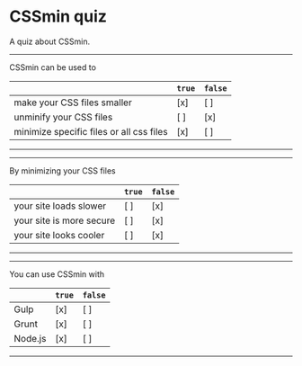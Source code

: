 # CSSmin quiz

A quiz about CSSmin.

---

CSSmin can be used to

|                                                           | `true` | `false` |
| ----------------------------------------------------------| ------ | ------- |
| make your CSS files smaller                               |  [x]   |  [ ]    |
| unminify your CSS files                                   |  [ ]   |  [x]    |
| minimize specific files or all css files                  |  [x]   |  [ ]    |

---

---

By minimizing your CSS files

|                                                           | `true` | `false` |
| ----------------------------------------------------------| ------ | ------- |
| your site loads slower                                    |  [ ]   |  [x]    |
| your site is more secure                                  |  [ ]   |  [x]    |
| your site looks cooler                                    |  [ ]   |  [x]    |

---

---

You can use CSSmin with

|                                                           | `true` | `false` |
| ----------------------------------------------------------| ------ | ------- |
| Gulp                                                      |  [x]   |  [ ]    |
| Grunt                                                     |  [x]   |  [ ]    |
| Node.js                                                   |  [x]   |  [ ]    |

---
